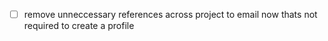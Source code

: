 - [ ] remove unneccessary references across project to email now thats not required to create a profile
